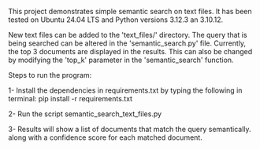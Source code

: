 This project demonstrates simple semantic search on text files. It has been tested on Ubuntu 24.04 LTS and Python versions 3.12.3 an 3.10.12.

New text files can be added to the 'text_files/' directory. The query that is being searched can be altered in the 'semantic_search.py' file. Currently, the top 3 documents are displayed in the
results. This can also be changed by modifying the 'top_k' parameter in the 'semantic_search' function.

Steps to run the program:

1- Install the dependencies in requirements.txt by typing the following in terminal: 
   pip install -r requirements.txt

2- Run the script semantic_search_text_files.py

3- Results will show a list of documents that match the query semantically. along with a confidence score for each matched document.
